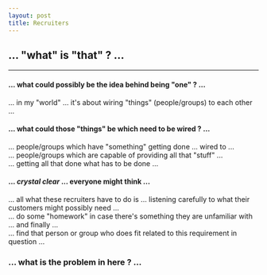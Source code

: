 ```yaml
---
layout: post
title: Recruiters
---
```


## **... "what" is "that" ? ...**  
   
----  

#### ... what could possibly be the idea behind being "one" ? ...
... in my "world" ... it's about wiring "things" (people/groups) to each other ...  
  
#### ... what could those "things" be which need to be wired ? ...
... people/groups which have "something" getting done ... wired to ...  
... people/groups which are capable of providing all that "stuff" ...  
... getting all that done what has to be done ...  
  
#### ... *crystal clear* ... everyone might think ...  
... all what these recruiters have to do is ... listening carefully to what their customers might possibly need ...  
... do some "homework" in case there's something they are unfamiliar with ... and finally ...   
... find that person or group who does fit related to this requirement in question ...  
  
### ... what is the problem in here ? ...  

  


  




